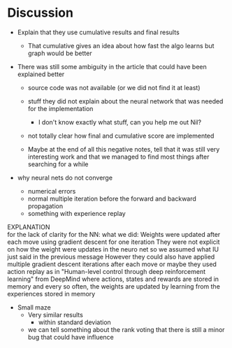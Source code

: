 # Discussion

* Explain that they use cumulative results and final results
    - That cumulative gives an idea about how fast the algo learns but graph would be better


* There was still some ambiguity in the article that could have been explained better
    - source code was not available (or we did not find it at least)
    - stuff they did not explain about the neural network that was needed for the implementation
        + I don't know exactly what stuff, can you help me out Nil?
    - not totally clear how final and cumulative score are implemented
    
    - Maybe at the end of all this negative notes, tell that it was still very interesting work and that we managed to find most things after searching for a while
    
* why neural nets do not converge
    - numerical errors
    - normal multiple iteration before the forward and backward propagation
    - something with experience replay

EXPLANATION    
for the lack of clarity for the NN: what we did: Weights were updated after each move using gradient descent for one iteration
They were not explicit on how the weight were updates in the neuro net so we assumed what IU just said in the previous message
However they could also have applied multiple gradient descent iterations after each move
or maybe they used action replay as in "Human-level control through deep reinforcement learning" from DeepMind where actions, states and rewards are stored in memory and every so often, the weights are updated by learning from the experiences stored in memory
    
* Small maze
    - Very similar results
        + within standard deviation
    - we can tell something about the rank voting that there is still a minor bug that could have influence 
